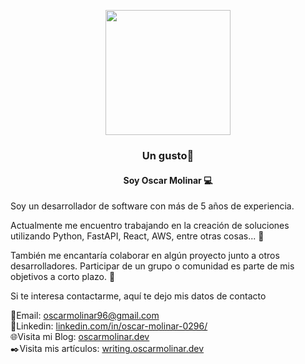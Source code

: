 
<p align="center" width="300">
    <img align="center" src="https://avatars.githubusercontent.com/u/67554616?s=400&u=ea097d2dfd86afab2a69629041138389c22894fe&v=4" width="200">
    <h3 align="center">Un gusto🎩</h3>
    <h4 align="center">Soy Oscar Molinar 💻 </h4>
</p>

<p>Soy un desarrollador de software con más de 5 años de experiencia.</p>

<p> Actualmente me encuentro trabajando en la creación de soluciones utilizando Python, FastAPI, React, AWS, entre otras cosas... 🚀 </p>

<p> También me encantaría colaborar en algún proyecto junto a otros desarrolladores. Participar de un grupo o comunidad es parte de mis objetivos a corto plazo. 👥 </p>

<p> Si te interesa contactarme, aquí te dejo mis datos de contacto </p>

📧Email: <a href="mailto:oscarmolinar96@gmail.com">oscarmolinar96@gmail.com</a><br>
💼Linkedin: <a href="https://www.linkedin.com/in/oscar-molinar-0296/">linkedin.com/in/oscar-molinar-0296/</a> <br>
🌐Visita mi Blog: <a href="https://www.oscarmolinar.dev">oscarmolinar.dev</a><br>
✒️Visita mis artículos: <a href="https://writing.oscarmolinar.dev">writing.oscarmolinar.dev</a><br>

